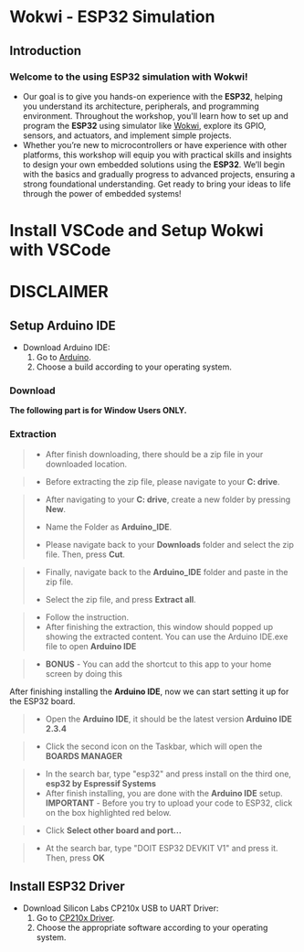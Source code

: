 # Wokwi - ESP32 Simulation

## Introduction

### Welcome to the using ESP32 simulation with Wokwi!
- Our goal is to give you hands-on experience with the **ESP32**, helping you understand its architecture, peripherals, and programming environment. Throughout the workshop, you'll learn how to set up and program the **ESP32** using simulator like [Wokwi](https://wokwi.com/projects/new/esp32), explore its GPIO, sensors, and actuators, and implement simple projects.
- Whether you’re new to microcontrollers or have experience with other platforms, this workshop will equip you with practical skills and insights to design your own embedded solutions using the **ESP32**. We’ll begin with the basics and gradually progress to advanced projects, ensuring a strong foundational understanding. Get ready to bring your ideas to life through the power of embedded systems! 

# Install VSCode and Setup Wokwi with VSCode
# DISCLAIMER 

## Setup Arduino IDE

- Download Arduino IDE:
    1) Go to [Arduino](https://www.arduino.cc/en/software).
    2) Choose a build according to your operating system.
### Download


**The following part is for Window Users ONLY.**
### Extraction 
> - After finish downloading, there should be a zip file in your downloaded location. 

> - Before extracting the zip file, please navigate to your **C: drive**.

>
> - After navigating to your **C: drive**, create a new folder by pressing **New**.
> - Name the Folder as **Arduino_IDE**.
>
> - Please navigate back to your **Downloads** folder and select the zip file. Then, press **Cut**. 

>
> - Finally, navigate back to the **Arduino_IDE** folder and paste in the zip file.
>
> - Select the zip file, and press **Extract all**.

>
> - Follow the instruction.  
> - After finishing the extraction, this window should popped up showing the extracted content. You can use the Arduino IDE.exe file to open **Arduino IDE**

> - **BONUS** - You can add the shortcut to this app to your home screen by doing this


After finishing installing the **Arduino IDE**, now we can start setting it up for the ESP32 board.
> - Open the **Arduino IDE**, it should be the latest version **Arduino IDE 2.3.4**  

> - Click the second icon on the Taskbar, which will open the **BOARDS MANAGER**  

> - In the search bar, type "esp32" and press install on the third one, **esp32 by Espressif Systems**  
> - After finish installing, you are done with the **Arduino IDE** setup.
> **IMPORTANT** - Before you try to upload your code to ESP32, click on the box highlighted red below.  

> - Click **Select other board and port...**  

> - At the search bar, type "DOIT ESP32 DEVKIT V1" and press it. Then, press **OK**


## Install ESP32 Driver

- Download Silicon Labs CP210x USB to UART Driver:
    1) Go to [CP210x Driver](https://www.silabs.com/developer-tools/usb-to-uart-bridge-vcp-drivers?tab=downloads).
    2) Choose the appropriate software according to your operating system.


